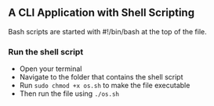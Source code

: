 
## A CLI Application with Shell Scripting

Bash scripts are started with #!/bin/bash at the top of the file.

### Run the shell script

- Open your terminal
- Navigate to the folder that contains the shell script
- Run `sudo chmod +x os.sh` to make the file executable
- Then run the file using `./os.sh`

